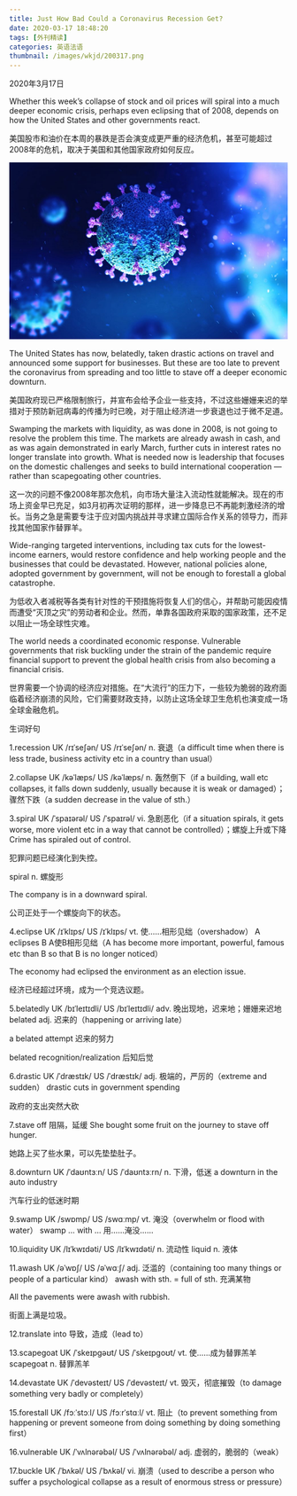 ```yaml
---
title: Just How Bad Could a Coronavirus Recession Get?
date: 2020-03-17 18:48:20
tags: [外刊精读]
categories: 英语法语
thumbnail: /images/wkjd/200317.png
---
```


<div class="notification is-success is-size-6">
2020年3月17日
</div>

Whether this week’s collapse of stock and oil prices will spiral into a much deeper economic crisis, perhaps even eclipsing that of 2008, depends on how the United States and other governments react. 

美国股市和油价在本周的暴跌是否会演变成更严重的经济危机，甚至可能超过2008年的危机，取决于美国和其他国家政府如何反应。

![](/images/wkjd/200317.png)

The United States has now, belatedly, taken drastic actions on travel and announced some support for businesses. But these are too late to prevent the coronavirus from spreading and too little to stave off a deeper economic downturn.

美国政府现已严格限制旅行，并宣布会给予企业一些支持，不过这些姗姗来迟的举措对于预防新冠病毒的传播为时已晚，对于阻止经济进一步衰退也过于微不足道。

<!--more-->

Swamping the markets with liquidity, as was done in 2008, is not going to resolve the problem this time. The markets are already awash in cash, and as was again demonstrated in early March, further cuts in interest rates no longer translate into growth. What is needed now is leadership that focuses on the domestic challenges and seeks to build international cooperation — rather than scapegoating other countries.

这一次的问题不像2008年那次危机，向市场大量注入流动性就能解决。现在的市场上资金早已充足，如3月初再次证明的那样，进一步降息已不再能刺激经济的增长。当务之急是需要专注于应对国内挑战并寻求建立国际合作关系的领导力，而非找其他国家作替罪羊。

Wide-ranging targeted interventions, including tax cuts for the lowest-income earners, would restore confidence and help working people and the businesses that could be devastated. However, national policies alone, adopted government by government, will not be enough to forestall a global catastrophe. 

为低收入者减税等各类有针对性的干预措施将恢复人们的信心，并帮助可能因疫情而遭受“灭顶之灾”的劳动者和企业。然而，单靠各国政府采取的国家政策，还不足以阻止一场全球性灾难。

The world needs a coordinated economic response. Vulnerable governments that risk buckling under the strain of the pandemic require financial support to prevent the global health crisis from also becoming a financial crisis.

世界需要一个协调的经济应对措施。在“大流行”的压力下，一些较为脆弱的政府面临着经济崩溃的风险，它们需要财政支持，以防止这场全球卫生危机也演变成一场全球金融危机。



生词好句

 1.recession UK /rɪˈseʃən/ US /rɪˈseʃən/  n. 衰退（a difficult time when there is less trade, business activity etc in a country than usual）

 2.collapse UK /kəˈlæps/ US /kəˈlæps/  n. 轰然倒下（if a building, wall etc collapses, it falls down suddenly, usually because it is weak or damaged）；骤然下跌（a sudden decrease in the value of sth.）

 3.spiral UK /ˈspaɪərəl/ US /ˈspaɪrəl/  vi. 急剧恶化（if a situation spirals, it gets worse, more violent etc in a way that cannot be controlled）；螺旋上升或下降 Crime has spiraled out of control.

犯罪问题已经演化到失控。

spiral n. 螺旋形

The company is in a downward spiral.

公司正处于一个螺旋向下的状态。

 4.eclipse UK /ɪˈklɪps/ US /ɪˈklɪps/  vt. 使……相形见绌（overshadow） A eclipses B A使B相形见绌（A has become more important, powerful, famous etc than B so that B is no longer noticed）

The economy had eclipsed the environment as an election issue.

经济已经超过环境，成为一个竞选议题。

 

 5.belatedly UK /bɪˈleɪtɪdli/ US /bɪˈleɪtɪdli/  adv. 晚出现地，迟来地；姗姗来迟地 belated adj. 迟来的（happening or arriving late）

a belated attempt 迟来的努力

belated recognition/realization 后知后觉

 6.drastic UK /ˈdræstɪk/ US /ˈdræstɪk/  adj. 极端的，严厉的（extreme and sudden） drastic cuts in government spending

政府的支出突然大砍

 7.stave off  阻隔，延缓 She bought some fruit on the journey to stave off hunger.

她路上买了些水果，可以先垫垫肚子。

 8.downturn UK /ˈdaʊntɜːn/ US /ˈdaʊntɜːrn/  n. 下滑，低迷 a downturn in the auto industry

汽车行业的低迷时期

 9.swamp UK /swɒmp/ US /swɑːmp/  vt. 淹没（overwhelm or flood with water） swamp … with … 用……淹没……

 10.liquidity UK /lɪˈkwɪdəti/ US /lɪˈkwɪdəti/  n. 流动性 liquid n. 液体

 11.awash UK /əˈwɒʃ/ US /əˈwɑːʃ/  adj. 泛滥的（containing too many things or people of a particular kind） awash with sth. = full of sth. 充满某物

All the pavements were awash with rubbish.

街面上满是垃圾。

 12.translate into  导致，造成（lead to）

 13.scapegoat UK /ˈskeɪpɡəʊt/ US /ˈskeɪpɡoʊt/  vt. 使……成为替罪羔羊 scapegoat n. 替罪羔羊

 14.devastate UK /ˈdevəsteɪt/ US /ˈdevəsteɪt/  vt. 毁灭，彻底摧毁（to damage something very badly or completely）

 15.forestall UK /fɔːˈstɔːl/ US /fɔːrˈstɑːl/  vt. 阻止（to prevent something from happening or prevent someone from doing something by doing something first）

 16.vulnerable UK /ˈvʌlnərəbəl/ US /ˈvʌlnərəbəl/  adj. 虚弱的，脆弱的（weak）  

 17.buckle UK /ˈbʌkəl/ US /ˈbʌkəl/  vi. 崩溃（used to describe a person who suffer a psychological collapse as a result of enormous stress or pressure）

